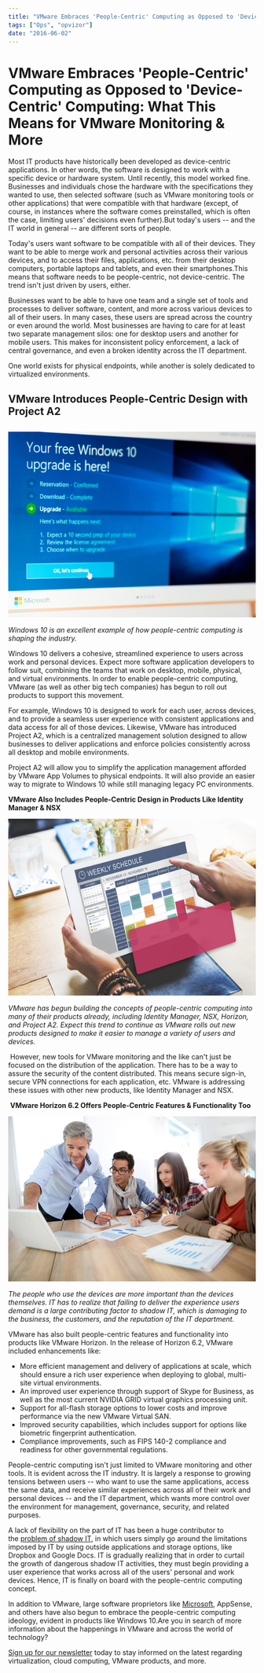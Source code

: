 ```yaml
---
title: "VMware Embraces 'People-Centric' Computing as Opposed to 'Device-Centric' Computing: What This Means for VMware Monitoring & More"
tags: ["Ops", "opvizor"]
date: "2016-06-02"
---
```


# VMware Embraces 'People-Centric' Computing as Opposed to 'Device-Centric' Computing: What This Means for VMware Monitoring & More

Most IT products have historically been developed as device-centric applications. In other words, the software is designed to work with a specific device or hardware system. Until recently, this model worked fine. Businesses and individuals chose the hardware with the specifications they wanted to use, then selected software (such as VMware monitoring tools or other applications) that were compatible with that hardware (except, of course, in instances where the software comes preinstalled, which is often the case, limiting users' decisions even further).But today's users -- and the IT world in general -- are different sorts of people. 

Today's users want software to be compatible with all of their devices. They want to be able to merge work and personal activities across their various devices, and to access their files, applications, etc. from their desktop computers, portable laptops and tablets, and even their smartphones.This means that software needs to be people-centric, not device-centric. The trend isn't just driven by users, either. 

Businesses want to be able to have one team and a single set of tools and processes to deliver software, content, and more across various devices to all of their users. In many cases, these users are spread across the country or even around the world. Most businesses are having to care for at least two separate management silos: one for desktop users and another for mobile users. This makes for inconsistent policy enforcement, a lack of central governance, and even a broken identity across the IT department. 

One world exists for physical endpoints, while another is solely dedicated to virtualized environments. 

## **VMware Introduces People-Centric Design with Project A2**

## 

![VMware monitoring - Microsoft Windows 10](/images/blog/bigstock-Update-Screen-Of-Microsoft-Win-98985728_600x.jpg)

_Windows 10 is an excellent example of how people-centric computing is shaping the industry._ 

Windows 10 delivers a cohesive, streamlined experience to users across work and personal devices. Expect more software application developers to follow suit, combining the teams that work on desktop, mobile, physical, and virtual environments. In order to enable people-centric computing, VMware (as well as other big tech companies) has begun to roll out products to support this movement. 

For example, Windows 10 is designed to work for each user, across devices, and to provide a seamless user experience with consistent applications and data access for all of those devices. Likewise, VMware has introduced Project A2, which is a centralized management solution designed to allow businesses to deliver applications and enforce policies consistently across all desktop and mobile environments. 

Project A2 will allow you to simplify the application management afforded by VMware App Volumes to physical endpoints. It will also provide an easier way to migrate to Windows 10 while still managing legacy PC environments. 

**VMware Also Includes People-Centric Design in Products Like Identity Manager & NSX**

![People Centric](/images/blog/bigstock-Weekly-Schedule-Event-Appointm-126262781_600x.jpg)

_VMware has begun building the concepts of people-centric computing into many of their products already, including Identity Manager, NSX, Horizon, and Project A2. Expect this trend to continue as VMware rolls out new products designed to make it easier to manage a variety of users and devices._ 

 However, new tools for VMware monitoring and the like can't just be focused on the distribution of the application. There has to be a way to assure the security of the content distributed. This means secure sign-in, secure VPN connections for each application, etc. VMware is addressing these issues with other new products, like Identity Manager and NSX. 

 **VMware Horizon 6.2 Offers People-Centric Features & Functionality Too**

![people centric](/images/blog/bigstock-Business-school-students-in-ma-60017957_600x.jpg)

_The people who use the devices are more important than the devices themselves. IT has to realize that failing to deliver the experience users demand is a large contributing factor to shadow IT, which is damaging to the business, the customers, and the reputation of the IT department._ 

VMware has also built people-centric features and functionality into products like VMware Horizon. In the release of Horizon 6.2, VMware included enhancements like: 

- More efficient management and delivery of applications at scale, which should ensure a rich user experience when deploying to global, multi-site virtual environments. 
- An improved user experience through support of Skype for Business, as well as the most current NVIDIA GRID virtual graphics processing unit. 
- Support for all-flash storage options to lower costs and improve performance via the new VMware Virtual SAN.
- Improved security capabilities, which includes support for options like biometric fingerprint authentication. 
- Compliance improvements, such as FIPS 140-2 compliance and readiness for other governmental regulations. 

People-centric computing isn't just limited to VMware monitoring and other tools. It is evident across the IT industry. It is largely a response to growing tensions between users -- who want to use the same applications, access the same data, and receive similar experiences across all of their work and personal devices -- and the IT department, which wants more control over the environment for management, governance, security, and related purposes. 

A lack of flexibility on the part of IT has been a huge contributor to the [problem of shadow IT](http://www.informationweek.com/strategic-cio/it-strategy/shadow-it-8-ways-to-cope/d/d-id/1319535), in which users simply go around the limitations imposed by IT by using outside applications and storage options, like Dropbox and Google Docs. IT is gradually realizing that in order to curtail the growth of dangerous shadow IT activities, they must begin providing a user experience that works across all of the users' personal and work devices. Hence, IT is finally on board with the people-centric computing concept. 

In addition to VMware, large software proprietors like [Microsoft](http://www.theregister.co.uk/2014/03/24/what_does_people_centric_it_mean/), AppSense, and others have also begun to embrace the people-centric computing ideology, evident in products like Windows 10.Are you in search of more information about the happenings in VMware and across the world of technology? 

[Sign up for our newsletter](https://mediashower.com/ce2/42479/6/177) today to stay informed on the latest regarding virtualization, cloud computing, VMware products, and more.
